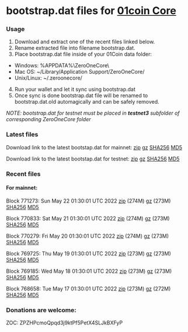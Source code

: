 # bootstrap.dat files for [01coin Core](https://01coin.io)

### Usage

1. Download and extract one of the recent files linked below.
2. Rename extracted file into filename bootstrap.dat.
3. Place bootstrap.dat file inside of your 01Coin data folder:
 - Windows: %APPDATA%\ZeroOneCore\
 - Mac OS: ~/Library/Application Support/ZeroOneCore/
 - Unix/Linux: ~/.zeroonecore/
4. Run your wallet and let it sync using bootstrap.dat
5. Once sync is done bootstrap.dat file will be renamed to bootstrap.dat.old automagically and can be safely removed.

_NOTE: bootstrap.dat for testnet must be placed in **testnet3** subfolder of corresponding ZeroOneCore folder_

### Latest files
Download link to the latest bootstap.dat for mainnet: [zip](https://files.01coin.io/mainnet/bootstrap.dat.zip) [gz](https://files.01coin.io/mainnet/bootstrap.dat.tar.gz) [SHA256](https://files.01coin.io/mainnet/sha256.txt) [MD5](https://files.01coin.io/mainnet/md5.txt)

Download link to the latest bootstap.dat for testnet: [zip](https://files.01coin.io/testnet/bootstrap.dat.zip) [gz](https://files.01coin.io/testnet/bootstrap.dat.tar.gz) [SHA256](https://files.01coin.io/testnet/sha256.txt) [MD5](https://files.01coin.io/testnet/md5.txt)

### Recent files

#### For mainnet:

Block 771273: Sun May 22 01:30:01 UTC 2022 [zip](https://files.01coin.io/mainnet/2022-05-22/bootstrap.dat.zip) (274M) [gz](https://files.01coin.io/mainnet/2022-05-22/bootstrap.dat.tar.gz) (273M) [SHA256](https://files.01coin.io/mainnet/2022-05-22/sha256.txt) [MD5](https://files.01coin.io/mainnet/2022-05-22/md5.txt)

Block 770833: Sat May 21 01:30:01 UTC 2022 [zip](https://files.01coin.io/mainnet/2022-05-21/bootstrap.dat.zip) (274M) [gz](https://files.01coin.io/mainnet/2022-05-21/bootstrap.dat.tar.gz) (273M) [SHA256](https://files.01coin.io/mainnet/2022-05-21/sha256.txt) [MD5](https://files.01coin.io/mainnet/2022-05-21/md5.txt)

Block 770279: Fri May 20 01:30:01 UTC 2022 [zip](https://files.01coin.io/mainnet/2022-05-20/bootstrap.dat.zip) (274M) [gz](https://files.01coin.io/mainnet/2022-05-20/bootstrap.dat.tar.gz) (273M) [SHA256](https://files.01coin.io/mainnet/2022-05-20/sha256.txt) [MD5](https://files.01coin.io/mainnet/2022-05-20/md5.txt)

Block 769725: Thu May 19 01:30:01 UTC 2022 [zip](https://files.01coin.io/mainnet/2022-05-19/bootstrap.dat.zip) (273M) [gz](https://files.01coin.io/mainnet/2022-05-19/bootstrap.dat.tar.gz) (273M) [SHA256](https://files.01coin.io/mainnet/2022-05-19/sha256.txt) [MD5](https://files.01coin.io/mainnet/2022-05-19/md5.txt)

Block 769185: Wed May 18 01:30:01 UTC 2022 [zip](https://files.01coin.io/mainnet/2022-05-18/bootstrap.dat.zip) (273M) [gz](https://files.01coin.io/mainnet/2022-05-18/bootstrap.dat.tar.gz) (273M) [SHA256](https://files.01coin.io/mainnet/2022-05-18/sha256.txt) [MD5](https://files.01coin.io/mainnet/2022-05-18/md5.txt)

Block 768658: Tue May 17 01:30:01 UTC 2022 [zip](https://files.01coin.io/mainnet/2022-05-17/bootstrap.dat.zip) (273M) [gz](https://files.01coin.io/mainnet/2022-05-17/bootstrap.dat.tar.gz) (272M) [SHA256](https://files.01coin.io/mainnet/2022-05-17/sha256.txt) [MD5](https://files.01coin.io/mainnet/2022-05-17/md5.txt)


### Donations are welcome:

ZOC: ZPZHPcmoQpqd3j9ktPf5PetX4SLJkBXFyP
